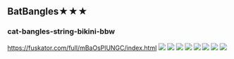 ## BatBangles★★★
### cat-bangles-string-bikini-bbw
https://fuskator.com/full/mBaOsPlUNGC/index.html
![](https://i8.fuskator.com/large/mBaOsPlUNGC/image-1.jpg)
![](https://i8.fuskator.com/large/mBaOsPlUNGC/image-2.jpg)
![](https://i8.fuskator.com/large/mBaOsPlUNGC/image-3.jpg)
![](https://i8.fuskator.com/large/mBaOsPlUNGC/image-6.jpg)
![](https://i8.fuskator.com/large/mBaOsPlUNGC/image-7.jpg)
![](https://i8.fuskator.com/large/mBaOsPlUNGC/image-8.jpg)
![](https://i8.fuskator.com/large/mBaOsPlUNGC/image-9.jpg)
![](https://i8.fuskator.com/large/mBaOsPlUNGC/image-10.jpg)
![]()
![]()
![]()
![]()
![]()
![]()
![]()
![]()
![]()
![]()
![]()
![]()
